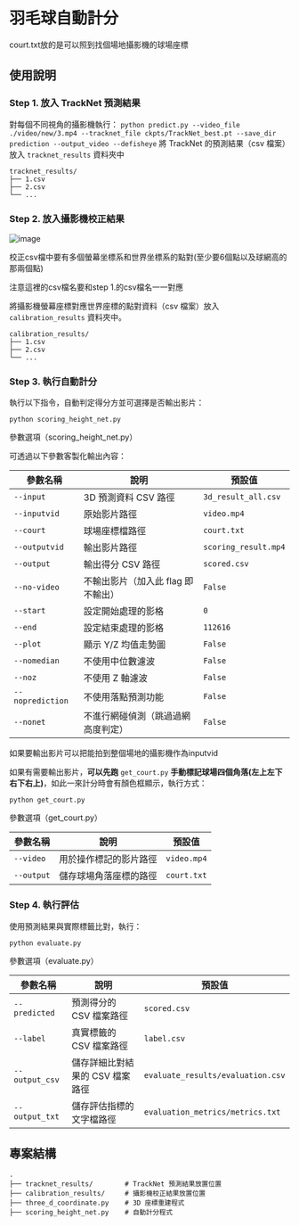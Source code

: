 # 羽毛球自動計分

court.txt放的是可以照到找個場地攝影機的球場座標

## 使用說明

### Step 1. 放入 TrackNet 預測結果

對每個不同視角的攝影機執行：
`python predict.py --video_file ./video/new/3.mp4 --tracknet_file ckpts/TrackNet_best.pt --save_dir prediction --output_video --defisheye`
將 TrackNet 的預測結果（csv 檔案）放入 `tracknet_results` 資料夾中
```
tracknet_results/
├── 1.csv
├── 2.csv
└── ...
```


### Step 2. 放入攝影機校正結果


![image](https://hackmd.io/_uploads/SkPnnXckel.png)

校正csv檔中要有多個螢幕坐標系和世界坐標系的點對(至少要6個點以及球網高的那兩個點)

注意這裡的csv檔名要和step 1.的csv檔名一一對應

將攝影機螢幕座標對應世界座標的點對資料（csv 檔案）放入 `calibration_results` 資料夾中。
```
calibration_results/
├── 1.csv
├── 2.csv
└── ...
```


### Step 3. 執行自動計分

執行以下指令，自動判定得分方並可選擇是否輸出影片：

```
python scoring_height_net.py
```

參數選項（scoring_height_net.py）

可透過以下參數客製化輸出內容：

| 參數名稱           | 說明                                      | 預設值                  |
|--------------------|-------------------------------------------|--------------------------|
| `--input`          | 3D 預測資料 CSV 路徑                      | `3d_result_all.csv`      |
| `--inputvid`       | 原始影片路徑                              | `video.mp4`              |
| `--court`          | 球場座標檔路徑                            | `court.txt`              |
| `--outputvid`      | 輸出影片路徑                              | `scoring_result.mp4`     |
| `--output`         | 輸出得分 CSV 路徑                         | `scored.csv`             |
| `--no-video`       | 不輸出影片（加入此 flag 即不輸出）        | `False`                  |
| `--start`          | 設定開始處理的影格                        | `0`        |
| `--end`            | 設定結束處理的影格                        | `112616`                 |
| `--plot`           | 顯示 Y/Z 均值走勢圖                        | `False`                  |
| `--nomedian`       | 不使用中位數濾波                           | `False`      |
| `--noz`            | 不使用 Z 軸濾波                            | `False`      |
| `--noprediction`   | 不使用落點預測功能                         | `False`      |
| `--nonet`          | 不進行網碰偵測（跳過過網高度判定）         | `False`      |
如果要輸出影片可以把能拍到整個場地的攝影機作為inputvid

如果有需要輸出影片，**可以先跑** `get_court.py` **手動標記球場四個角落(左上左下右下右上)**，如此一來計分時會有顏色框顯示，執行方式：

```
python get_court.py
```

參數選項（get_court.py）

| 參數名稱  | 說明                        | 預設值       |
|---------------|---------------------------|---------------|
| `--video`     | 用於操作標記的影片路徑       | `video.mp4`  |
| `--output`    | 儲存球場角落座標的路徑       | `court.txt`  |



### Step 4. 執行評估

使用預測結果與實際標籤比對，執行：

```
python evaluate.py
```

參數選項（evaluate.py）

| 參數名稱        | 說明                           | 預設值                              |
|-------------------|--------------------------------|-----------------------------------|
| `--predicted`     | 預測得分的 CSV 檔案路徑              | `scored.csv`                     |
| `--label`         | 真實標籤的 CSV 檔案路徑               | `label.csv`                      |
| `--output_csv`    | 儲存詳細比對結果的 CSV 檔案路徑        | `evaluate_results/evaluation.csv` |
| `--output_txt`    | 儲存評估指標的文字檔路徑                | `evaluation_metrics/metrics.txt`  |

## 專案結構

```
.
├── tracknet_results/        # TrackNet 預測結果放置位置
├── calibration_results/     # 攝影機校正結果放置位置
├── three_d_coordinate.py    # 3D 座標重建程式
├── scoring_height_net.py    # 自動計分程式
```


